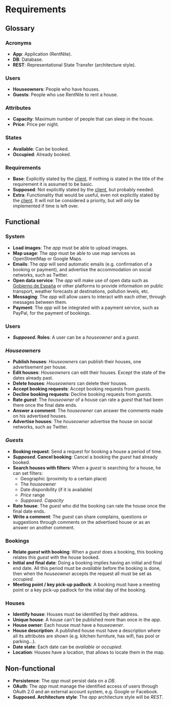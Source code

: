 # Requirements

## Glossary

### Acronyms

- **App**: Application (RentNite). 
- **DB**: Database.
- **REST**: Representational State Transfer (architecture style).

### Users 
- **Houseowners**: People who have houses.
- **Guests**: People who use RentNite to rent a house. 

### Attributes

- **Capacity**: Maximum number of people that can sleep in the house.
- **Price**: Price per night.

### States 

- **Available**: Can be booked.
- **Occupied**: Already booked.

### Requirements 

- **Base**: Explicitly stated by the [client](https://informatica.cv.uma.es/pluginfile.php/515058/mod_resource/content/6/0.%20Caso%20de%20estudio.pdf). If nothing is stated in the title of the requirement it is assumed to be basic.
- **Supposed**: Not explicitly stated by the [client](https://informatica.cv.uma.es/pluginfile.php/515058/mod_resource/content/6/0.%20Caso%20de%20estudio.pdf), but probably needed. 
- **Extra**: Functionality that would be useful, even not explicitly stated by the [client](https://informatica.cv.uma.es/pluginfile.php/515058/mod_resource/content/6/0.%20Caso%20de%20estudio.pdf). It will not be considered a priority, but will only be implemented if time is left over.

## Functional

### System

- **Load images**: The _app_ must be able to upload images.
- **Map usage**: The _app_ must be able to use map services as OpenStreetMap or Google Maps.
- **Emails**: The _app_ will send automatic emails (e.g. confirmation of a booking or payment), and advertise the accommodation on social networks, such as Twitter.
- **Open data service**: The _app_ will make use of open data such as [Gobierno de España](https://datos.gob.es) or other platforms to provide information on public transport, weather forecasts at destinations, pollution levels, etc.
- **Messaging**: The _app_ will allow users to interact with each other, through messages between them.
- **Payment**: The _app_ will be integrated with a payment service, such as PayPal, for the payment of bookings.

### Users 

- **_Supposed_. Roles**: A user can be a _houseowner_ and a _guest_.

### _Houseowners_

- **Publish houses**: _Houseowners_ can publish their houses, one advertisement per house. 
- **Edit houses**: _Houseowners_ can edit their houses. Except the state of the dates already past.
- **Delete houses**: _Houseowners_ can delete their houses. 
- **Accept booking requests**: Accept booking requests from _guests_.  
- **Decline booking requests**: Decline booking requests from _guests_.
- **Rate _guest_**: The _houseowner_ of a house can rate a _guest_ that had been there once the final date ends. 
- **Answer a comment**: The _houseowner_ can answer the comments made on his advertised houses.
- **Advertise houses**: The _houseowner_ advertise the house on social networks, such as Twitter.

### _Guests_ 

- **Booking request**: Send a request for booking a house a period of time.
- **_Supposed_. Cancel booking**: Cancel a booking the _guest_ had already booked.
- **Search houses with filters**: When a _guest_ is searching for a house, he can set filters:
    - Geographic (proximity to a certain place)
    - The _houseowner_
    - Date disponibility (if it is available)
    - _Price_ range
    - _Supposed_. _Capacity_
- **Rate house**: The _guest_ who did the booking can rate the house once the final date ends. 
- **Write a comment**: The _guest_ can share complains, questions or suggestions through comments on the advertised house or as an answer on another comment.

### Bookings

- **Relate _guest_ with booking**: When a _guest_ does a booking, this booking relates this _guest_ with the house booked.
- **Initial and final date**: Doing a booking implies having an initial and final end date. All this period must be _available_ before the booking is done, then when the _houseowner_ accepts the request all must be set as _occupied_.  
- **Meeting point / key pick-up padlock**: A booking must have a meeting point or a key pick-up padlock for the initial day of the booking.  

### Houses

- **Identify house**: Houses must be identified by their address.
- **Unique house**: A house can't be published more than once in the _app_.
- **House owner**: Each house must have a _houseowner_.
- **House description**: A published house must have a description where all its attributes are shown (e.g. kitchen furniture, has wifi, has pool or parking...).
- **Date state**: Each date can be _available_ or _occupied_.
- **Location**: Houses have a location, that allows to locate them in the map. 

## Non-functional 

- **Persistence**: The _app_ must persist data on a _DB_.
- **OAuth**: The _app_ must manage the identified access of users through OAuth 2.0 and an external account system, e.g. Google or Facebook.
- **Supposed. Architecture style**: The _app_ architecture style will be _REST_.
